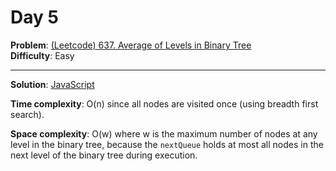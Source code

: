 # Day 5

**Problem**: [(Leetcode) 637. Average of Levels in Binary Tree](https://leetcode.com/problems/average-of-levels-in-binary-tree/submissions/)  
**Difficulty**: Easy

---

**Solution**: [JavaScript](../solutions/avg-of-levels-bin-tree.js)

**Time complexity**: O(n) since all nodes are visited once (using breadth first search).

**Space complexity**: O(w) where w is the maximum number of nodes at any level in the binary tree, because the `nextQueue` holds at most all nodes in the next level of the binary tree during execution.
